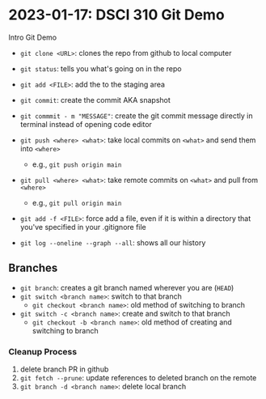 # 2023-01-17: DSCI 310 Git Demo
Intro Git Demo

- `git clone <URL>`: clones the repo from github to local computer
- `git status`: tells you what's going on in the repo
- `git add <FILE>`: add the <FILE> to the staging area
-  `git commit`: create the commit AKA snapshot
- `git commmit - m "MESSAGE"`: create the git commit message directly in terminal instead of opening code editor
- `git push <where> <what>`: take local commits on `<what>` and send them into `<where>`
    - e.g., `git push origin main`
- `git pull <where> <what>`: take remote commits on `<what>` and pull from `<where>`
    - e.g., `git pull origin main`

- `git add -f <FILE>`: force add a file, even if it is within a directory that you've specified in your .gitignore file

- `git log --oneline --graph --all`: shows all our history

## Branches
- `git branch`: creates a git branch named <branch> wherever you are (`HEAD`)
- `git switch <branch name>`: switch to that branch
    - `git checkout <branch name>`: old method of switching to branch
- `git switch -c <branch name>`: create and switch to that branch
    - `git checkout -b <branch name>`: old method of creating and switching to branch



### Cleanup Process
1. delete branch PR in github
2. `git fetch --prune`: update references to deleted branch on the remote
3. `git branch -d <branch name>`: delete local branch <branch name>
